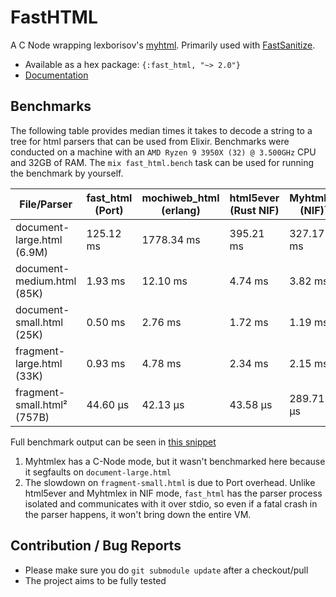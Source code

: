 # FastHTML

A C Node wrapping lexborisov's [myhtml](https://github.com/lexborisov/myhtml).
Primarily used with [FastSanitize](https://git.pleroma.social/pleroma/fast_sanitize).

* Available as a hex package: `{:fast_html, "~> 2.0"}`
* [Documentation](https://hexdocs.pm/fast_html/fast_html.html)

## Benchmarks

The following table provides median times it takes to decode a string to a tree for html parsers that can be used from Elixir. Benchmarks were conducted on a machine with an `AMD Ryzen 9 3950X (32) @ 3.500GHz` CPU and 32GB of RAM. The `mix fast_html.bench` task can be used for running the benchmark by yourself.

| File/Parser          | fast_html (Port) | mochiweb_html (erlang) | html5ever (Rust NIF) | Myhtmlex (NIF)¹ |
|----------------------|--------------------|------------------------|----------------------|----------------|
| document-large.html (6.9M)  | 125.12 ms          | 1778.34 ms             | 395.21 ms            | 327.17 ms      |
| document-medium.html (85K) | 1.93 ms            | 12.10 ms               | 4.74 ms              | 3.82 ms        |
| document-small.html  (25K)| 0.50 ms            | 2.76 ms                | 1.72 ms              | 1.19 ms        |
| fragment-large.html  (33K)| 0.93 ms            | 4.78 ms               | 2.34 ms              | 2.15 ms        |
| fragment-small.html²  (757B)| 44.60 μs | 42.13 μs | 43.58 μs | 289.71 μs |

Full benchmark output can be seen in [this snippet](https://git.pleroma.social/pleroma/elixir-libraries/fast_html/snippets/3128)

1. Myhtmlex has a C-Node mode, but it wasn't benchmarked here because it segfaults on `document-large.html`
2. The slowdown on `fragment-small.html` is due to Port overhead. Unlike html5ever and Myhtmlex in NIF mode, `fast_html` has the parser process isolated and communicates with it over stdio, so even if a fatal crash in the parser happens, it won't bring down the entire VM.

## Contribution / Bug Reports

* Please make sure you do `git submodule update` after a checkout/pull
* The project aims to be fully tested
